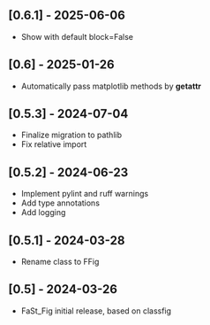 ## [0.6.1] - 2025-06-06
- Show with default block=False

## [0.6] - 2025-01-26
- Automatically pass matplotlib methods by __getattr__

## [0.5.3] - 2024-07-04
- Finalize migration to pathlib
- Fix relative import

## [0.5.2] - 2024-06-23
- Implement pylint and ruff warnings
- Add type annotations
- Add logging

## [0.5.1] - 2024-03-28
- Rename class to FFig

## [0.5] - 2024-03-26
- FaSt_Fig initial release, based on classfig

